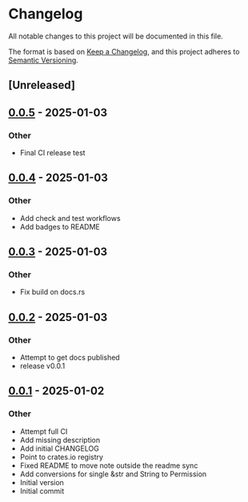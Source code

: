 # Changelog

All notable changes to this project will be documented in this file.

The format is based on [Keep a Changelog](https://keepachangelog.com/en/1.0.0/),
and this project adheres to [Semantic Versioning](https://semver.org/spec/v2.0.0.html).

## [Unreleased]

## [0.0.5](https://github.com/Seraph-Security/nats-jwt/compare/v0.0.4...v0.0.5) - 2025-01-03

### Other

- Final CI release test

## [0.0.4](https://github.com/Seraph-Security/nats-jwt/compare/v0.0.3...v0.0.4) - 2025-01-03

### Other

- Add check and test workflows
- Add badges to README

## [0.0.3](https://github.com/Seraph-Security/nats-jwt/compare/v0.0.2...v0.0.3) - 2025-01-03

### Other

- Fix build on docs.rs

## [0.0.2](https://github.com/Seraph-Security/nats-jwt/compare/v0.0.1...v0.0.2) - 2025-01-03

### Other

- Attempt to get docs published
- release v0.0.1

## [0.0.1](https://github.com/Seraph-Security/nats-jwt/releases/tag/v0.0.1) - 2025-01-02

### Other

- Attempt full CI
- Add missing description
- Add initial CHANGELOG
- Point to crates.io registry
- Fixed README to move note outside the readme sync
- Add conversions for single &str and String to Permission
- Initial version
- Initial commit



